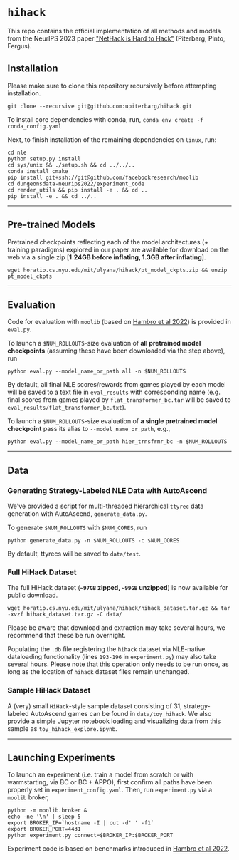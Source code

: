 # `hihack`

This repo contains the official implementation of all methods and models from the NeurIPS 2023 paper ["NetHack is Hard to Hack"](https://arxiv.org/abs/2305.19240) (Piterbarg, Pinto, Fergus).


## Installation

Please make sure to clone this repository recursively before attempting installation.
```
git clone --recursive git@github.com:upiterbarg/hihack.git
```


To install core dependencies with conda, run,
```conda env create -f conda_config.yaml```


Next, to finish installation of the remaining dependencies on `linux`, run:

```
cd nle
python setup.py install
cd sys/unix && ./setup.sh && cd ../../..
conda install cmake
pip install git+ssh://git@github.com/facebookresearch/moolib
cd dungeonsdata-neurips2022/experiment_code
cd render_utils && pip install -e . && cd ..
pip install -e . && cd ../..
```

---

## Pre-trained Models

Pretrained checkpoints reflecting each of the model architectures (+ training paradigms) explored in our paper are available for download on the web via a single zip [**1.24GB before inflating, 1.3GB after inflating**].

```
wget horatio.cs.nyu.edu/mit/ulyana/hihack/pt_model_ckpts.zip && unzip pt_model_ckpts
```

---

## Evaluation

Code for evaluation with `moolib` (based on [Hambro et al 2022](https://proceedings.neurips.cc/paper_files/paper/2022/file/9d9258fd703057246cb341e615426e2d-Paper-Datasets_and_Benchmarks.pdf)) is provided in `eval.py`.

To launch a `$NUM_ROLLOUTS`-size evaluation of **all pretrained model checkpoints** (assuming these have been downloaded via the step above), run

```
python eval.py --model_name_or_path all -n $NUM_ROLLOUTS
```

By default, all final NLE scores/rewards from games played by each model will be saved to a text file in `eval_results` with corresponding name (e.g. final scores from games played by `flat_transformer_bc.tar` will be saved to `eval_results/flat_transformer_bc.txt`).


To launch a `$NUM_ROLLOUTS`-size evaluation of **a single pretrained model checkpoint** pass its alias to `--model_name_or_path`, e.g.,

```
python eval.py --model_name_or_path hier_trnsfrmr_bc -n $NUM_ROLLOUTS
```

---

## Data

### Generating Strategy-Labeled NLE Data with AutoAscend

We've provided a script for multi-threaded hierarchical `ttyrec` data generation with AutoAscend, `generate_data.py`.

To generate `$NUM_ROLLOUTS` with `$NUM_CORES`, run

```
python generate_data.py -n $NUM_ROLLOUTS -c $NUM_CORES
```

By default, ttyrecs will be saved to `data/test`.

### Full HiHack Dataset

The full HiHack dataset (**`~97GB` zipped, `~99GB` unzipped**) is now available for public download.

```
wget horatio.cs.nyu.edu/mit/ulyana/hihack/hihack_dataset.tar.gz && tar -xvzf hihack_dataset.tar.gz -C data/
```

Please be aware that download and extraction may take several hours, we recommend that these be run overnight.

Populating the `.db` file registering the `hihack` dataset via NLE-native dataloading functionality (lines `193-196` in `experiment.py`) may also take several hours. Please note that this operation only needs to be run once, as long as the location of `hihack` dataset files remain unchanged.


### Sample HiHack Dataset

A (very) small `HiHack`-style sample dataset consisting of 31, strategy-labeled AutoAscend games can be found in `data/toy_hihack`. We also provide a simple Jupyter notebook loading and visualizing data from this sample as `toy_hihack_explore.ipynb`.

---

## Launching Experiments

To launch an experiment (i.e. train a model from scratch or with warmstarting, via BC or BC + APPO), first confirm all paths have been properly set in `experiment_config.yaml`. Then, run `experiment.py` via a `moolib` broker,

```
python -m moolib.broker &
echo -ne '\n' | sleep 5
export BROKER_IP=`hostname -I | cut -d' ' -f1`
export BROKER_PORT=4431
python experiment.py connect=$BROKER_IP:$BROKER_PORT
```

Experiment code is based on benchmarks introduced in [Hambro et al 2022](https://proceedings.neurips.cc/paper_files/paper/2022/file/9d9258fd703057246cb341e615426e2d-Paper-Datasets_and_Benchmarks.pdf).
